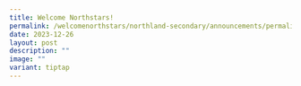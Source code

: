 ```yaml
---
title: Welcome Northstars!
permalink: /welcomenorthstars/northland-secondary/announcements/permalink/
date: 2023-12-26
layout: post
description: ""
image: ""
variant: tiptap
---
```

